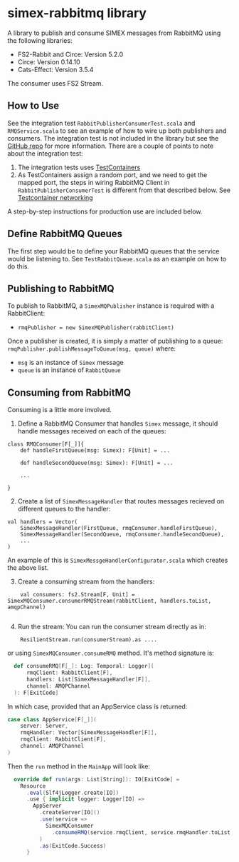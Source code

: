 # simex-rabbitmq library

A library to publish and consume SIMEX messages from RabbitMQ using the following libraries:
* FS2-Rabbit and Circe: Version 5.2.0
* Circe: Version 0.14.10
* Cats-Effect: Version 3.5.4

The consumer uses FS2 Stream.

## How to Use
See the integration test `RabbitPublisherConsumerTest.scala` and `RMQService.scala` to see an example of how to wire up both publishers
and consumers. The integration test is not included in the library but see the [GitHub repo](https://github.com/TheDiscProg/simex-rabbitmq)
for more information. There are a couple of points to note about the integration test:
1. The integration tests uses [TestContainers](https://java.testcontainers.org)
2. As TestContainers assign a random port, and we need to get the mapped port, the steps in wiring RabbitMQ Client in `RabbitPublisherConsumerTest` is different from that described below. See [Testcontainer networking](`RabbitPublisherConsumerTest) 

A step-by-step instructions for production use are included below.

## Define RabbitMQ Queues
The first step would be to define your RabbitMQ queues that the service would be listening to.
See `TestRabbitQueue.scala` as an example on how to do this.

##  Publishing to RabbitMQ
To publish to RabbitMQ, a `SimexMQPublisher` instance is required with a RabbitClient:
* `rmqPublisher = new SimexMQPublisher(rabbitClient)`

Once a publisher is created, it is simply a matter of publishing to a queue: `rmqPublisher.publishMessageToQueue(msg, queue)`
where:
* `msg` is an instance of `Simex` message
* `queue` is an instance of `RabbitQueue`

## Consuming from RabbitMQ
Consuming is a little more involved.

1. Define a RabbitMQ Consumer that handles `Simex` message, it should handle messages received on each of the queues:

```
class RMQConsumer[F[_]]{ 
    def handleFirstQueue(msg: Simex): F[Unit] = ...

    def handleSecondQueue(msg: Simex): F[Unit] = ...

    ...

}
```
    
2. Create a list of `SimexMessageHandler` that routes messages recieved on different queues to the handler:

```
val handlers = Vector(
    SimexMessageHandler(FirstQueue, rmqConsumer.handleFirstQueue),
    SimexMessageHandler(SecondQueue, rmqConsumer.handleSecondQueue),
    ...
)
```

An example of this is `SimexMessgeHandlerConfigurator.scala` which creates the above list.

3. Create a consuming stream from the handlers:
```
    val consumers: fs2.Stream[F, Unit] = SimexMQConsumer.consumerRMQStream(rabbitClient, handlers.toList, amqpChannel)
    
```

4. Run the stream:
You can run the consumer stream directly as in:

```
    ResilientStream.run(consumerStream).as ....
```
or using `SimexMQConsumer.consumeRMQ` method. It's method signature is:
```scala
  def consumeRMQ[F[_]: Log: Temporal: Logger](
      rmqClient: RabbitClient[F],
      handlers: List[SimexMessageHandler[F]],
      channel: AMQPChannel
  ): F[ExitCode] 
```
In which case, provided that an AppService class is returned:
```scala
case class AppService[F[_]](
    server: Server,
    rmqHandler: Vector[SimexMessageHandler[F]],
    rmqClient: RabbitClient[F],
    channel: AMQPChannel
)
```
Then the `run` method in the `MainApp` will look like:
```scala
  override def run(args: List[String]): IO[ExitCode] =
    Resource
      .eval(Slf4jLogger.create[IO])
      .use { implicit logger: Logger[IO] =>
        AppServer
          .createServer[IO]()
          .use(service =>
            SimexMQConsumer
              .consumeRMQ(service.rmqClient, service.rmqHandler.toList, service.channel)
          )
          .as(ExitCode.Success)
      }
```
